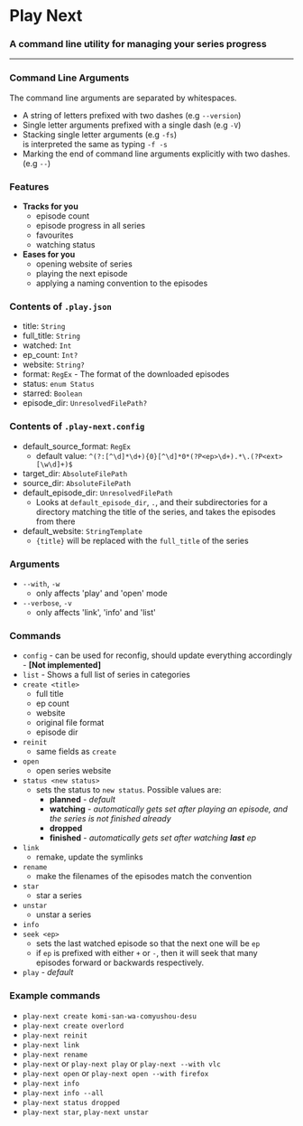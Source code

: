 # Play Next
### A command line utility for managing your series progress

---

### Command Line Arguments

The command line arguments are separated by whitespaces.

- A string of letters prefixed with two dashes (e.g `--version`)
- Single letter arguments prefixed with a single dash (e.g `-V`)
- Stacking single letter arguments (e.g `-fs`) \
  is interpreted the same as typing `-f -s`
- Marking the end of command line arguments explicitly with two dashes. (e.g `--`)

### Features

- **Tracks for you**
  - episode count
  - episode progress in all series
  - favourites
  - watching status
- **Eases for you**
  - opening website of series
  - playing the next episode
  - applying a naming convention to the episodes

### Contents of `.play.json`

- title: `String`
- full_title: `String`
- watched: `Int`
- ep_count: `Int?`
- website: `String?`
- format: `RegEx` - The format of the downloaded episodes
- status: `enum Status`
- starred: `Boolean`
- episode_dir: `UnresolvedFilePath?`

### Contents of `.play-next.config`

- default_source_format: `RegEx`
  - default value: `^(?:[^\d]*\d+){0}[^\d]*0*(?P<ep>\d+).*\.(?P<ext>[\w\d]+)$`
- target_dir: `AbsoluteFilePath`
- source_dir: `AbsoluteFilePath`
- default_episode_dir: `UnresolvedFilePath`
  - Looks at `default_episode_dir`, `.`, and their subdirectories for a directory matching the title of the series,
    and takes the episodes from there
- default_website: `StringTemplate`
  - `{title}` will be replaced with the `full_title` of the series

### Arguments

- `--with`, `-w`
  - only affects 'play' and 'open' mode
- `--verbose`, `-v`
  - only affects 'link', 'info' and 'list'

### Commands

- `config` - can be used for reconfig, should update everything accordingly - **[Not implemented]**
- `list` - Shows a full list of series in categories
- `create <title>`
  - full title
  - ep count
  - website
  - original file format
  - episode dir
- `reinit`
  - same fields as `create`
- `open`
  - open series website
- `status <new status>`
  - sets the status to `new status`. Possible values are:
    - **planned** - *default*
    - **watching** - *automatically gets set after playing an episode, and the series is not finished already*
    - **dropped**
    - **finished** - *automatically gets set after watching **last** ep*
- `link`
  - remake, update the symlinks
- `rename`
  - make the filenames of the episodes match the convention
- `star`
  - star a series
- `unstar`
  - unstar a series
- `info`
- `seek <ep>`
  - sets the last watched episode so that the next one will be `ep`
  - if `ep` is prefixed with either `+` or `-`, then it will seek that many episodes forward or backwards respectively. 
- `play` - *default*

### Example commands

- `play-next create komi-san-wa-comyushou-desu`
- `play-next create overlord`
- `play-next reinit`
- `play-next link`
- `play-next rename`
- `play-next` or `play-next play` or `play-next --with vlc`
- `play-next open` or `play-next open --with firefox`
- `play-next info`
- `play-next info --all`
- `play-next status dropped`
- `play-next star`, `play-next unstar`
